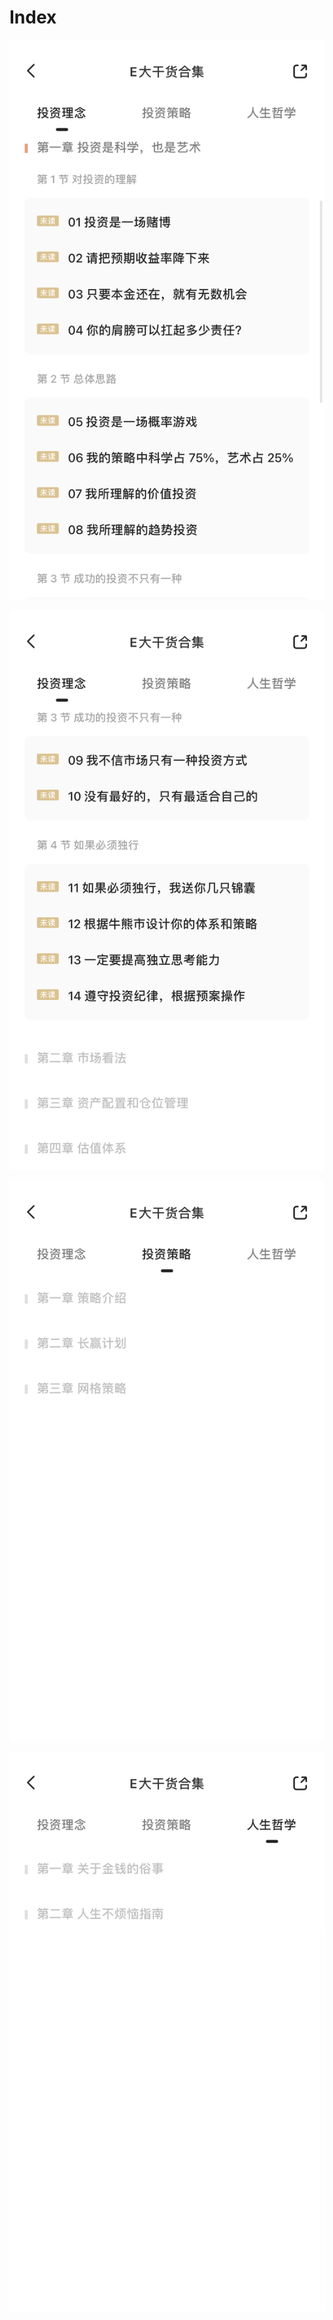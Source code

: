 # Index

![IMG_2492](img/IMG_2492.PNG)

![IMG_2493](img/IMG_2493.PNG)

![IMG_2494](img/IMG_2494.PNG)

![IMG_2495](img/IMG_2495.PNG)